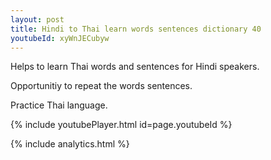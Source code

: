 ```yaml
---
layout: post
title: Hindi to Thai learn words sentences dictionary 40 
youtubeId: xyWnJECubyw
---
```

 
 
Helps to learn Thai words and sentences for Hindi speakers.

Opportunitiy to repeat the words sentences. 

Practice Thai language. 
 
{% include youtubePlayer.html id=page.youtubeId %}
 
 
{% include analytics.html %}